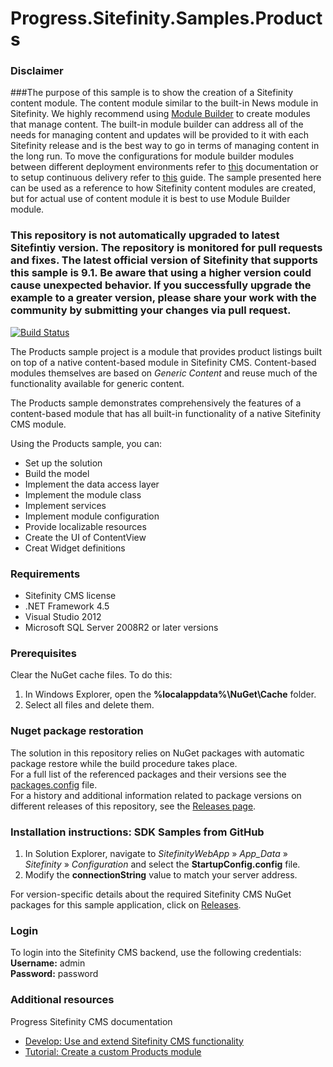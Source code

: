 Progress.Sitefinity.Samples.Products
===================================

### Disclaimer
###The purpose of this sample is to show the creation of a Sitefinity content module. The content module similar to the built-in News module in Sitefinity. We highly recommend using [Module Builder](https://docs.sitefinity.com/overview-dynamic-modules-and-the-module-builder) to create modules that manage content. The built-in module builder can address all of the needs for managing content and updates will be provided to it with each Sitefinity release and is the best way to go in terms of managing content in the long run. To move the configurations for module builder modules between different deployment environments refer to [this](https://docs.sitefinity.com/export-and-deploy-code-changes#procedure) documentation or to setup continuous delivery refer to [this](https://docs.sitefinity.com/setup-the-continuous-delivery-process) guide.
The sample presented here can be used as a reference to how Sitefinity content modules are created, but for actual use of content module it is best to use Module Builder module.

### This repository is not automatically upgraded to latest Sitefintiy version. The repository is monitored for pull requests and fixes. The latest official version of Sitefinity that supports this sample is 9.1. Be aware that using a higher version could cause unexpected behavior. If you successfully upgrade the example to a greater version, please share your work with the community by submitting your changes via pull request.

[![Build Status](http://sdk-jenkins-ci.cloudapp.net/buildStatus/icon?job=Telerik.Sitefinity.Samples.Products.CI)](http://sdk-jenkins-ci.cloudapp.net/job/Telerik.Sitefinity.Samples.Products.CI/)

The Products sample project is a module that provides product listings built on top of a native content-based module in Sitefinity CMS. Content-based modules themselves are based on _Generic Content_ and reuse much of the functionality available for generic content. 

The Products sample demonstrates comprehensively the features of a content-based module that has all built-in functionality of a native Sitefinity CMS module. 

Using the Products sample, you can:

* Set up the solution 
* Build the model 
* Implement the data access layer 
* Implement the module class 
* Implement services 
* Implement module configuration 
* Provide localizable resources 
* Create the UI of ContentView 
* Creat Widget definitions  

### Requirements

* Sitefinity CMS license
* .NET Framework 4.5
* Visual Studio 2012
* Microsoft SQL Server 2008R2 or later versions


### Prerequisites

Clear the NuGet cache files. To do this:

1. In Windows Explorer, open the **%localappdata%\NuGet\Cache** folder.
2. Select all files and delete them.

### Nuget package restoration
The solution in this repository relies on NuGet packages with automatic package restore while the build procedure takes place.   
For a full list of the referenced packages and their versions see the [packages.config](https://github.com/Sitefinity-SDK/Telerik.Sitefinity.Samples.Products/blob/master/SitefinityWebApp/packages.config) file.    
For a history and additional information related to package versions on different releases of this repository, see the [Releases page](https://github.com/Sitefinity-SDK/Telerik.Sitefinity.Samples.Products/releases).    


### Installation instructions: SDK Samples from GitHub

1. In Solution Explorer, navigate to _SitefinityWebApp_ » *App_Data* » _Sitefinity_ » _Configuration_ and select the **StartupConfig.config** file. 
2. Modify the **connectionString** value to match your server address.

For version-specific details about the required Sitefinity CMS NuGet packages for this sample application, click on [Releases](https://github.com/Sitefinity-SDK/Telerik.Sitefinity.Samples.Products/releases).


### Login

To login into the Sitefinity CMS backend, use the following credentials:  
**Username:** admin   
**Password:** password

### Additional resources
Progress Sitefinity CMS documentation  
* [Develop: Use and extend Sitefinity CMS functionality](http://docs.sitefinity.com/develop-create-and-manage-website-content) 
* [Tutorial: Create a custom Products module](http://docs.sitefinity.com/tutorial-create-a-custom-products-module)
